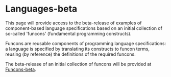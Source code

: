 Languages-beta
==============

This page will provide access to the beta-release of examples of component-based
language specifications based on an initial collection of
so-called 'funcons' (fundamental programming constructs).

Funcons are reusable components of programming language specifications:
a language is specified by translating its constructs to funcon terms,
reusing (by reference) the definitions of the required funcons.

The beta-release of an initial collection of funcons will be provided at 
[Funcons-beta].

[Funcons-beta]: ../Funcons-beta/index.md
